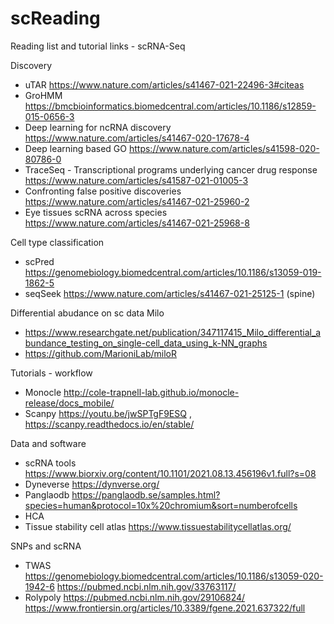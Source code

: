 # scReading
Reading list and tutorial links - scRNA-Seq

Discovery
- uTAR https://www.nature.com/articles/s41467-021-22496-3#citeas
- GroHMM https://bmcbioinformatics.biomedcentral.com/articles/10.1186/s12859-015-0656-3
- Deep learning for ncRNA discovery https://www.nature.com/articles/s41467-020-17678-4 
- Deep learning based GO https://www.nature.com/articles/s41598-020-80786-0 
- TraceSeq - Transcriptional programs underlying cancer drug response https://www.nature.com/articles/s41587-021-01005-3 
- Confronting false positive discoveries https://www.nature.com/articles/s41467-021-25960-2
- Eye tissues scRNA across species https://www.nature.com/articles/s41467-021-25968-8

Cell type classification 
- scPred https://genomebiology.biomedcentral.com/articles/10.1186/s13059-019-1862-5
- seqSeek https://www.nature.com/articles/s41467-021-25125-1 (spine)

Differential abudance on sc data
Milo
- https://www.researchgate.net/publication/347117415_Milo_differential_abundance_testing_on_single-cell_data_using_k-NN_graphs
- https://github.com/MarioniLab/miloR 

Tutorials - workflow
- Monocle http://cole-trapnell-lab.github.io/monocle-release/docs_mobile/
- Scanpy  https://youtu.be/jwSPTgF9ESQ , https://scanpy.readthedocs.io/en/stable/

Data and software
- scRNA tools https://www.biorxiv.org/content/10.1101/2021.08.13.456196v1.full?s=08
- Dyneverse https://dynverse.org/
- Panglaodb https://panglaodb.se/samples.html?species=human&protocol=10x%20chromium&sort=numberofcells
- HCA 
- Tissue stability cell atlas https://www.tissuestabilitycellatlas.org/

SNPs and scRNA
- TWAS https://genomebiology.biomedcentral.com/articles/10.1186/s13059-020-1942-6  https://pubmed.ncbi.nlm.nih.gov/33763117/
- Rolypoly https://pubmed.ncbi.nlm.nih.gov/29106824/ https://www.frontiersin.org/articles/10.3389/fgene.2021.637322/full
